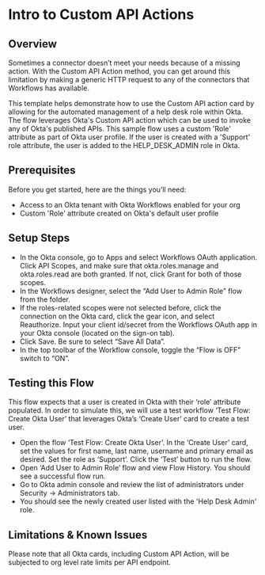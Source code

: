 # Intro to Custom API Actions

## Overview
Sometimes a connector doesn’t meet your needs because of a missing action. With the Custom API Action method, you can get around this limitation by making a generic HTTP request to any of the connectors that Workflows has available. 

This template helps demonstrate how to use the Custom API action card by allowing for the automated management of a help desk role within Okta. The flow leverages Okta's Custom API action which can be used to invoke any of Okta's published APIs. This sample flow uses a custom 'Role' attribute as part of Okta user profile. If the user is created with a 'Support' role attribute, the user is added to the HELP_DESK_ADMIN role in Okta.


## Prerequisites
Before you get started, here are the things you’ll need:
* Access to an Okta tenant with Okta Workflows enabled for your org
* Custom 'Role' attribute created on Okta's default user profile


## Setup Steps
* In the Okta console, go to Apps and select Workflows OAuth application. Click API Scopes, and make sure that okta.roles.manage and okta.roles.read are both granted. If not, click Grant for both of those scopes. 
* In the Workflows designer, select the “Add User to Admin Role” flow from the folder.
* If the roles-related scopes were not selected before, click the connection on the Okta card, click the gear icon, and select Reauthorize. Input your client id/secret from the Workflows OAuth app in your Okta console (located on the sign-on tab). 
* Click Save. Be sure to select “Save All Data”.
* In the top toolbar of the Workflow console, toggle the “Flow is OFF” switch to “ON”.


## Testing this Flow
This flow expects that a user is created in Okta with their ‘role’ attribute populated. In order to simulate this, we will use a test workflow ‘Test Flow: Create Okta User’ that leverages Okta’s ‘Create User’ card to create a test user.
* Open the flow ‘Test Flow: Create Okta User’. In the ‘Create User’ card, set the values for first name, last name, username and primary email as desired. Set the role as ‘Support’. Click the ‘Test’ button to run the flow.
* Open ‘Add User to Admin Role’ flow and view Flow History. You should see a successful flow run.
* Go to Okta admin console and review the list of administrators under Security -> Administrators tab.
* You should see the newly created user listed with the 'Help Desk Admin' role.


## Limitations & Known Issues
Please note that all Okta cards, including Custom API Action, will be subjected to org level rate limits per API endpoint.
